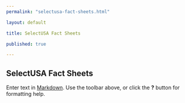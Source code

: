 ```yaml
---
permalink: "selectusa-fact-sheets.html"

layout: default

title: SelectUSA Fact Sheets

published: true

---
```


## SelectUSA Fact Sheets

Enter text in [Markdown](http://daringfireball.net/projects/markdown/). Use the toolbar above, or click the **?** button for formatting help.
